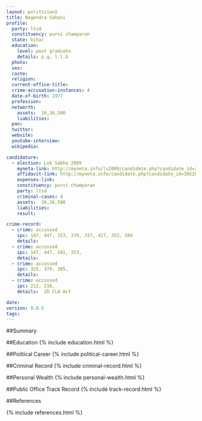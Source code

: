 ```yaml
---
layout: politician2
title: Nagendra Sahani
profile: 
  party: ltsd
  constituency: purvi champaran
  state: bihar
  education: 
    level: post graduate
    details: p.g, l.l.b
  photo: 
  sex: 
  caste: 
  religion: 
  current-office-title: 
  crime-accusation-instances: 4
  date-of-birth: 1977
  profession: 
  networth: 
    assets:  16,36,500
    liabilities: 
  pan: 
  twitter: 
  website: 
  youtube-interview: 
  wikipedia: 

candidature: 
  - election: Lok Sabha 2009
    myneta-link: http://myneta.info/ls2009/candidate.php?candidate_id=3052
    affidavit-link: http://myneta.info/candidate.php?candidate_id=3052&scan=original
    expenses-link: 
    constituency: purvi champaran 
    party: ltsd
    criminal-cases: 4
    assets:  16,36,500
    liabilities: 
    result:  

crime-record: 
  - crime: accussed
    ipc: 147, 447, 323, 379, 337, 427, 353, 504
    details:    
  - crime: accussed
    ipc: 147, 447, 341, 353,
    details:    
  - crime: accussed
    ipc: 325, 379, 385,
    details:    
  - crime: accussed
    ipc: 212, 216,
    details:  2D CLA Act  

date: 
version: 0.0.5
tags: 
---
```

##Summary


##Education
{% include education.html %}


##Political Career
{% include political-career.html %}


##Criminal Record
{% include criminal-record.html %}


##Personal Wealth
{% include personal-wealth.html %}


##Public Office Track Record
{% include track-record.html %}


##References


{% include references.html %}